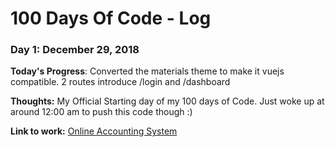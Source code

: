 # 100 Days Of Code - Log

### Day 1: December 29, 2018 

**Today's Progress**: Converted the materials theme to make it vuejs compatible. 2 routes introduce /login and /dashboard

**Thoughts:** My Official Starting day of my 100 days of Code. Just woke up at around 12:00 am to push this code though :)

**Link to work:** [Online Accounting System](http://demo.online-acctg.com)


